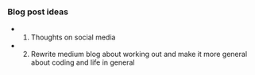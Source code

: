 ### Blog post ideas

- 1. Thoughts on social media

- 2. Rewrite medium blog about working out and make it more general about coding and life in general